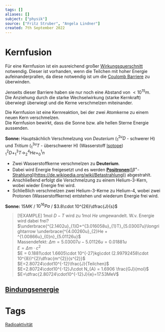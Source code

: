 ```yaml
---
tags: []
aliases: []
subject: ["physik"]
source: ["Fritz Struber", "Angela Lindner"]
created: 7th September 2022
---
```


# Kernfusion

Für eine Kernfusion ist ein ausreichend großer [Wirkungsquerschnitt](../Chemie/Wirkungsquerschnitt.md) notwendig. Dieser ist vorhanden, wenn die Teilchen mit hoher Energie aufeinanderprallen, da diese notwendig ist um die [Coulomb Barriere](https://de.wikipedia.org/wiki/Coulombwall) zu überwinden.

Jenseits dieser Barriere haben sie nur noch eine Abstand von $<10^{15}m$.  
Die Anziehung durch die starke Wechselwirkung (starke Kernkraft) überwiegt überwiegt und die Kerne verschmelzen miteinander.

Die Kernfusion ist eine Kernreaktion, bei der zwei Atomkerne zu einem neuen Kern verschmelzen.  
Die Kernfusion bewirkt, dass die Sonne bzw. alle hellen Sterne Energie aussenden.

**Sonne:** Hauptsächlich Verschmelzung von *Deuterium* ($_{1}^{2u}D$ - schwerer H) und *Tritium* ($_{1}^{3u}T$ - überschwerer H) (Wasserstoff [Isotope](https://de.wikipedia.org/wiki/Isotop))  
$^{2}_{1}D + ^{3}_{1}T\longrightarrow ^{4}_{2}He + ^{1}_{0}n$

- Zwei Wasserstoffkerne verschmelzen zu **Deuterium**.
- Dabei wird Energie freigesetzt und es werden **[Positronen](../Chemie/Radioaktivität.md)**([$\beta^{+}$-[Strahlung](../Chemie/Radioaktivität.md)](<https://de.wikipedia.org/wiki/Betastrahlung))> abgestrahlt.
- Anschließend erfolgt die Verschmelzung zu einem Helium-3-Kern, wobei wieder Energie frei wird.
- Schließlich verschmelzen zwei Helium-3-Kerne zu Helium-4, wobei zwei Protonen (Wasserstoffkerne) entstehen und wiederum Energie frei wird.

**Sonne:** $15MK$ / $10^{16}Pa$ / $3.8\cdot 10^{26}\dfrac{J}{s}$
> [!EXAMPLE] 1mol $D-T$ wird zu 1mol $He$ umgewandelt. W.v. Energie wird dabei frei?  
> $\underbrace{^{2.1402u}_{1}D+^{3.016058u}_{1}T}_{5.03007u}\longrightarrow \underbrace{^{4.00260u}_{2}He + ^{1.00866u}_{0}n}_{5.01126u}$  
> Massendefekt: $\Delta m = 5.03007u - 5.01126u = 0.01881u$  
> $E = \Delta m\cdot c^{2}$  
> $E = 0.1881\cdot 1.6605\cdot 10^{-27}kg\cdot (2.99792458\cdot 10^{8})^{2}\dfrac{m^{2}}{s^{2}}$  
> $E=2.80724\cdot10^{-12}\frac{J}{Teilchen}$  
> $E=2.80724\cdot10^{-12}J\cdot N_{A} = 1.6906 \frac{GJ}{mol}$  
> $E=\dfrac{2.80724\cdot10^{-12}J}{e}=17.53MeV$

## [Bindungsenergie](Bindungsenergie.md)

# Tags

[Radioaktivität](../Chemie/Radioaktivität.md)